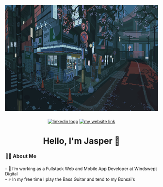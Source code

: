 <div align="center">
  <img height="350" src="images/japan-banner.gif"  />
</div>

###

<div align="center">
  <a href="https://www.linkedin.com/in/jasper-at-windswept"><img src="https://img.shields.io/static/v1?message=LinkedIn&logo=linkedin&label=&color=0077B5&logoColor=white&labelColor=&style=for-the-badge" height="28" alt="linkedin logo"  /></a>
  <a href="https://windswept.digital"><img src="https://img.shields.io/static/v1?message=Website&label=&color=37996B&logoColor=white&labelColor=&style=for-the-badge" height="28" alt="my website link"  /></a>
</div>

###

<h1 align="center">Hello, I'm Jasper 👋</h1>

###

<h3 align="left">👩‍💻  About Me</h3>

###

<p align="left">- 🔭 I’m working as a Fullstack Web and Mobile App Developer at Windswept Digital<br>- ⚡ In my free time I play the Bass Guitar and tend to my Bonsai's</p>

###


